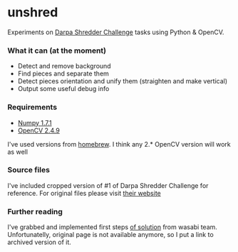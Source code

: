 unshred
=======
Experiments on [Darpa Shredder Challenge](http://archive.darpa.mil/shredderchallenge/) tasks using Python &amp; OpenCV.

### What it can (at the moment)
 * Detect and remove background
 * Find pieces and separate them
 * Detect pieces orientation and unify them (straighten and make vertical)
 * Output some useful debug info

### Requirements
 * [Numpy 1.7.1](http://www.numpy.org/)
 * [OpenCV 2.4.9](http://opencv.org/)

I've used versions from [homebrew](http://brew.sh/). I think any 2.* OpenCV version will work as well 

### Source files
I've included cropped version of #1 of Darpa Shredder Challenge for reference. For original files please visit [their website](http://archive.darpa.mil/shredderchallenge/Download.html)

### Further reading
I've grabbed and implemented first steps [of solution](http://web.archive.org/web/20130614211215/http://www.marcnewlin.com/2011/12/you-should-probably-start-burning-your_02.html) from wasabi team. Unfortunatelly, original page is not available anymore, so I put a link to archived version of it.
